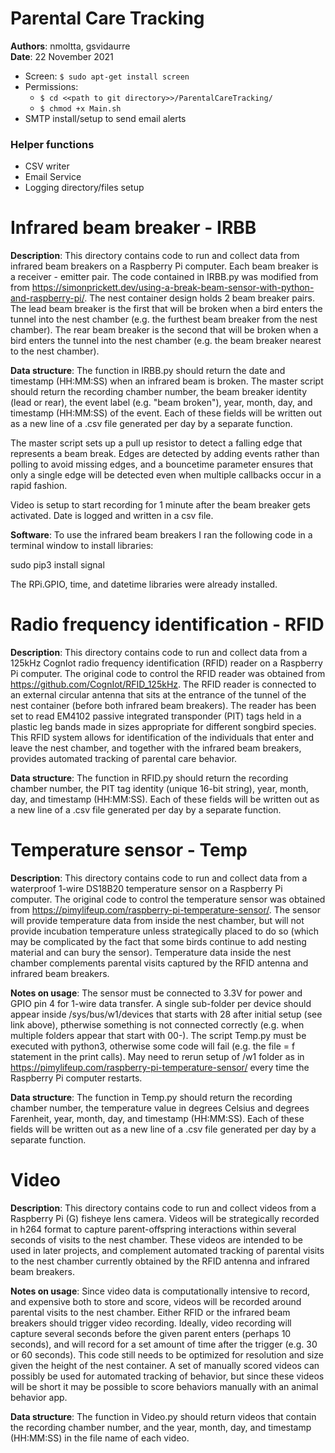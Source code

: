 <h1>Parental Care Tracking</h1>
<b>Authors</b>: nmoltta, gsvidaurre <br>
<b>Date</b>: 22 November 2021

- Screen: ```$ sudo apt-get install screen```
- Permissions: 
  - `````$ cd <<path to git directory>>/ParentalCareTracking/`````
  - ```$ chmod +x Main.sh```
- SMTP install/setup to send email alerts

<h3>Helper functions</h3>

- CSV writer
- Email Service
- Logging directory/files setup

<h1>Infrared beam breaker - IRBB</h1>

**Description**: This directory contains code to run and collect data from infrared beam breakers on a Raspberry Pi computer. Each beam breaker is a receiver - emitter pair. The code contained in IRBB.py was modified from from https://simonprickett.dev/using-a-break-beam-sensor-with-python-and-raspberry-pi/. The nest container design holds 2 beam breaker pairs. The lead beam breaker is the first that will be broken when a bird enters the tunnel into the nest chamber (e.g. the furthest beam breaker from the nest chamber). The rear beam breaker is the second that will be broken when a bird enters the tunnel into the nest chamber (e.g. the beam breaker nearest to the nest chamber).

**Data structure**: The function in IRBB.py should return the date and timestamp (HH:MM:SS) when an infrared beam is broken. The master script should return the recording chamber number, the beam breaker identity (lead or rear), the event label (e.g. "beam broken"), year, month, day, and timestamp (HH:MM:SS) of the event. Each of these fields will be written out as a new line of a .csv file generated per day by a separate function.

The master script sets up a pull up resistor to detect a falling edge that represents a beam break. Edges are detected by adding events rather than polling to avoid missing edges, and a bouncetime parameter ensures that only a single edge will be detected even when multiple callbacks occur in a rapid fashion.

Video is setup to start recording for 1 minute after the beam breaker gets activated. Date is logged and written in a csv file.

**Software**: To use the infrared beam breakers I ran the following code in a terminal window to install libraries:

sudo pip3 install signal

The RPi.GPIO, time, and datetime libraries were already installed.


<h1>Radio frequency identification - RFID</h1>

**Description**: This directory contains code to run and collect data from a 125kHz CognIot radio frequency identification (RFID) reader on a Raspberry Pi computer. The original code to control the RFID reader was obtained from https://github.com/CognIot/RFID_125kHz. The RFID reader is connected to an external circular antenna that sits at the entrance of the tunnel of the nest container (before both infrared beam breakers). The reader has been set to read EM4102 passive integrated transponder (PIT) tags held in a plastic leg bands made in sizes appropriate for different songbird species. This RFID system allows for identification of the individuals that enter and leave the nest chamber, and together with the infrared beam breakers, provides automated tracking of parental care behavior.

**Data structure**: The function in RFID.py should return the recording chamber number, the PIT tag identity (unique 16-bit string), year, month, day, and timestamp (HH:MM:SS). Each of these fields will be written out as a new line of a .csv file generated per day by a separate function.

<h1>Temperature sensor  - Temp</h1>

**Description**: This directory contains code to run and collect data from a waterproof 1-wire DS18B20 temperature sensor on a Raspberry Pi computer. The original code to control the temperature sensor was obtained from https://pimylifeup.com/raspberry-pi-temperature-sensor/. The sensor will provide temperature data from inside the nest chamber, but will not provide incubation temperature unless strategically placed to do so (which may be complicated by the fact that some birds continue to add nesting material and can bury the sensor). Temperature data inside the nest chamber complements parental visits captured by the RFID antenna and infrared beam breakers.

**Notes on usage**: The sensor must be connected to 3.3V for power and GPIO pin 4 for 1-wire data transfer. A single sub-folder per device should appear inside /sys/bus/w1/devices that starts with 28 after initial setup (see link above), ptherwise something is not connected correctly (e.g. when multiple folders appear that start with 00-). The script Temp.py must be executed with python3, otherwise some code will fail (e.g. the file = f statement in the print calls). May need to rerun setup of /w1 folder as in https://pimylifeup.com/raspberry-pi-temperature-sensor/ every time the Raspberry Pi computer restarts.

**Data structure**: The function in Temp.py should return the recording chamber number, the temperature value in degrees Celsius and degrees Farenheit, year, month, day, and timestamp (HH:MM:SS). Each of these fields will be written out as a new line of a .csv file generated per day by a separate function.


<h1>Video</h1>

**Description**: This directory contains code to run and collect videos from a Raspberry Pi (G) fisheye lens camera. Videos will be strategically recorded in h264 format to capture parent-offspring interactions within several seconds of visits to the nest chamber. These videos are intended to be used in later projects, and complement automated tracking of parental visits to the nest chamber currently obtained by the RFID antenna and infrared beam breakers.

**Notes on usage**: Since video data is computationally intensive to record, and expensive both to store and score, videos will be recorded around parental visits to the nest chamber. Either RFID or the infrared beam breakers should trigger video recording. Ideally, video recording will capture several seconds before the given parent enters (perhaps 10 seconds), and will record for a set amount of time after the trigger (e.g. 30 or 60 seconds). This code still needs to be optimized for resolution and size given the height of the nest container. A set of manually scored videos can possibly be used for automated tracking of behavior, but since these videos will be short it may be possible to score behaviors manually with an animal behavior app.

**Data structure**: The function in Video.py should return videos that contain the recording chamber number, and the year, month, day, and timestamp (HH:MM:SS) in the file name of each video.
